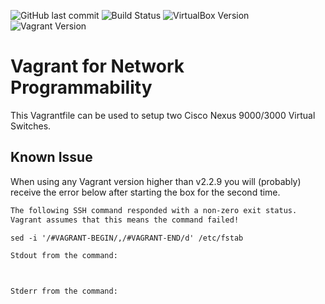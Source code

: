 ![GitHub last commit](https://img.shields.io/github/last-commit/jepema/vagrant)
![Build Status](https://img.shields.io/badge/build-passing-brightgreen)
![VirtualBox Version](https://img.shields.io/badge/VirtualBox-v6.1.18-blue)
![Vagrant Version](https://img.shields.io/badge/Vagrant-v2.2.9-blue)

# Vagrant for Network Programmability

This Vagrantfile can be used to setup two Cisco Nexus 9000/3000 Virtual Switches.

## Known Issue

When using any Vagrant version higher than v2.2.9 you will (probably) receive the error below after starting the box for the second time.

```diff
The following SSH command responded with a non-zero exit status.
Vagrant assumes that this means the command failed!

sed -i '/#VAGRANT-BEGIN/,/#VAGRANT-END/d' /etc/fstab

Stdout from the command:



Stderr from the command:


```